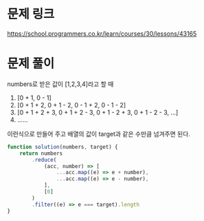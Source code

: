 # 문제 링크

https://school.programmers.co.kr/learn/courses/30/lessons/43165

# 문제 풀이

numbers로 받은 값이 [1,2,3,4]라고 할 때

1. [0 + 1, 0 - 1]
2. [0 + 1 + 2, 0 + 1 - 2, 0 - 1 + 2, 0 - 1 - 2]
3. [0 + 1 + 2 + 3, 0 + 1 + 2 - 3, 0 + 1 - 2 + 3, 0 + 1 - 2 - 3, ...]
4. ......

이런식으로 만들어 주고 배열의 값이 target과 같은 수만큼 넘겨주면 된다.

```js
function solution(numbers, target) {
    return numbers
        .reduce(
            (acc, number) => [
                ...acc.map((e) => e + number),
                ...acc.map((e) => e - number),
            ],
            [0]
        )
        .filter((e) => e === target).length
}
```
